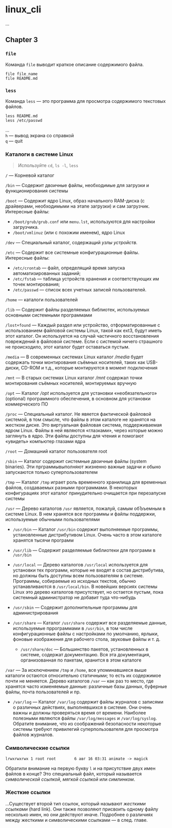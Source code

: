 # linux_cli

...

## Chapter 3

### `file`

Команда `file` выводит краткое описание содержимого файла.

```
file file_name
file README.md
```

### `less`

Команда `less` — это программа для просмотра содержимого текстовых файлов.

```
less README.md
less /etc/passwd
```

...  
`h` — вывод экрана со справкой  
`q` — quit


### Каталоги в системе Linux

> Используйте `cd`, `ls -l`, `less`

`/` — Корневой каталог

`/bin` — Содержит двоичные файлы, необходимые для загрузки и функционирования системы

`/boot` — Содержит ядро Linux, образ начального RAM-диска (с драйверами, необходимыми на этапе загрузки) и сам загрузчик.  
Интересные файлы:
- `/boot/grub/grub.conf` или `menu.lst`, используются для настройки загрузчика.  
- `/boot/vmlinuz` (или с похожим именем), ядро Linux

`/dev` — Специальный каталог, содержащий _узлы устройств._

`/etc` — Содержит все системные конфигурационные файлы.  
Интересные файлы:
- `/etc/crontab` — файл, определящий время запуска автоматизированных заданий;
- `/etc/fstab` — таблица устройств хранения и соответствующих им точек монтирования;
- `/etc/passwd` — список всех учетных записей пользователей.

`/home` — каталоги пользователей

`/lib` — Содержит файлы разделяемых библиотек, используемых основными системными программами

`/lost+found` — Каждый раздел или устройство, отформатированные с использованием файловой системы Linux, такой как ext3, будут иметь этот каталог. Он используется на случай частичного восстановления повреждений в файловой системе. Если с системой ничего страшного не происходило, этот каталог будет оставаться пустым.

`/media` — В современных системах Linux каталог _/media_ будет содержать точки монтирования съёмных носителей, таких как USB-диски, CD-ROM и т.д., которые монтируются в момент подключения

`/mnt` — В старых системах Linux каталог _/mnt_ содержал точки монтирования съёмных носителей, монтируемых вручную

`/opt` — Каталог _/opt_ используется для установки «необязательного» (optional) программного обеспечения, в основном для установки коммерческого ПО

`/proc` — Специальный каталог. Не явяется фактической файловой системой, в том смысле, что файлы в этом каталоге не хранятся на жестком диске. Это виртуальная файловая система, поддерживаемая ядром Linux. Файлы в ней являются «глазками», через которые можно заглянуть в ядро. Эти файлы доступны для чтения и помогают «увидеть» компьютер глазами ядра

`/root` — Домашний каталог пользователя root

`/sbin` — Каталог содержит системные двоичные файлы (system binaries). Эти прграммывыполняют жизненно важные задачи и обыно запускаются только суперпользователем

`/tmp` — Каталог `/tmp` играет роль временного хранилища для временных файлов, создаваемых разными программами. В некоторых конфигурациях этот каталог принудительно очищается при перезапуске системы

`/usr` — Дерево каталогов `/usr` является, пожалуй, самым обЪъемным в системе Linux. В нем хранятся все программы и файлы поддержки, используемые обычными пользователями

- `/usr/bin` — Каталог `/usr/bin` содержит выполняемые программы, установленные дистрибутивом Linux. Очень часто в этом каталоге хранятся тысячи программ

- `/usr/lib` — Содержит разделяемые библиотеки для программ в `/usr/bin`

- `/usr/local` — Дерево каталогов `/usr/local` используется для установки тех программ, которые не входят в состав дистрибутива, но должны быть доступны всем пользователям в системе. Программы, собираемые из исходных текстов, обычно устанавливаются в `/usr/local/bin`. В новейших версиях системы Linux это дерево каталогов присутствует, но остается пустым, пока системный администратор не добавит туда что-нибудь

- `/usr/sbin` — Содержит дополнительные программы для администрирования

- `/usr/share` — Каталог `/usr/share` содержит все разделяемые данные, используемые пррограммами в `/usr/bin`, в том числе конфигурационные файлы с настройками по умолчанию, ярлыки, фоновые изображения для рабочего стола, звуковые файлы и т. д.

  - `/usr/share/doc` — Большинство пакетов, установленных в системе, содержат документацию. Вся эта документация, организованная по пакетам, хранится в этом каталоге

`/var` — За исключением `/tmp` и `/home`, все упоминавшиеся выше каталоги остаются относительно статичными; то есть их содержимое почти не меняется. Дерево каталогов `/var` — как раз то место, где хранятся часто изменяемые данные: различные базы данных, буферные файлы, почта пользователей и пр.

- `/var/log` — Каталог `/var/log` содержит файлы журналов с записями о различных действиях, выполнявшихся в системе. Они очень важны и должны проверяться время от времени. Наиболее полезными являются файлы `/var/log/messages` и `/var/log/syslog`. Обратите внимание, что из соображений безопасности некоторые системы требуют привилегий суперпользователя для просмотра файлов журналов.


### Символические ссылки

```
lrwxrwxrwx 1 root root        6 авг 16 03:31 animate -> magick
```

Обратили внимание на первую букву `l` и на присутствие двух имен файлов в конце? Это специальный файл, который называется _символической ссылкой_, _мягкой ссылкой_ или _симлинком_.


### Жесткие ссылки

...Существует второй тип ссылок, который называют _жесткими ссылками_ (hard link). Они также позволяют присвоить одному файлу несколько имен, но они действуют иначе. Подробнее о различиях между жесткими и символическими ссылками — в след. главе.
